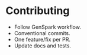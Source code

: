 # Contributing

- Follow GenSpark workflow.
- Conventional commits.
- One feature/fix per PR.
- Update docs and tests.
